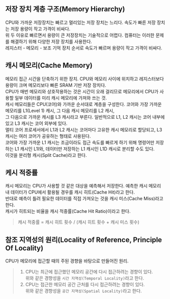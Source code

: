 ## 저장 장치 계층 구조(Memory Hierarchy)  
CPU와 가까운 저장장치는 빠르고 멀리있는 저장 장치는 느리다. 속도가 빠른 저장 장치는 저장 용량이 작고 가격이 비싸다.  
위 두 이유로 빠르면서 용량이 큰 저장장치는 기술적으로 어렵다. 컴퓨터는 이러한 문제를 해결하기 위해 다양한 저장 장치를 사용한다.  
레지스터 - 메모리 - 보조 기억 장치 순서로 속도가 빠르며 용량이 작고 가격이 비싸다. 

## 캐시 메모리(Cache Memory)  
메모리 접근 시간을 단축하기 위한 장치. CPU와 메모리 사이에 위치하고 레지스터보다 용량이 크며 메모리보다 빠른 SRAM 기반 저장 장치다.  
CPU가 매번 메모리와 상호작용하는 것은 시간이 오래 걸리므로 메모리에서 CPU가 사용할 일부 데이터를 미리 캐시 메모리에 가져와 쓰는 것.  
캐시 메모리들은 CPU(코어)와 가까운 순서대로 계층을 구성한다. 코어와 가장 가까운 메모리를 L1(Level 1) 캐시, 그 다음 캐시 메모리를 L2 캐시,  
그 다음으로 가까운 캐시를 L3 캐시라고 부른다. 일반적으로 L1, L2 캐시는 코어 내부에 있고 L3 캐시는 코어 외부에 있다.  
멀티 코어 프로세서에서 L1과 L2 캐시는 코어마다 고유한 캐시 메모리로 할당되고, L3 캐시는 여러 코어가 공유하는 형태로 사용된다.  
코어와 가장 가까운 L1 캐시는 조금이라도 접근 속도를 빠르게 하기 위해 명령어만 저장하는 L1 캐시인 L1I와, 데이터만 저장하는 L1 캐시인 L1D 캐시로 분리할 수도 있다.  
이것을 분리형 캐시(Split Cache)라고 한다. 

## 케시 적중률  
캐시 메모리는 CPU가 사용할 것 같은 대상을 예측해서 저장한다. 예측한 캐시 메모리 내 데이터가 CPU에서 활용될 경우를 캐시 히트(Cache Hit)라고 한다.  
반대로 예측이 틀려 필요한 데이터를 직접 가져오는 것을 캐시 미스(Cache Miss)라고 한다.  
캐시가 히트되는 비율을 캐시 적중률(Cache Hit Ratio)이라고 한다.  
> 캐시 적중률 = 캐시 히트 횟수 / (캐시 히트 횟수 + 캐시 미스 횟수)

## 참조 지역성의 원리(Locality of Reference, Principle Of Locality)
CPU가 메모리에 접근할 때의 주된 경향을 바탕으로 만들어진 원리. 
> 1. CPU는 최근에 접근했던 메모리 공간에 다시 접근하려는 경향이 있다.  
> 위와 같은 경향성을 `시간 지역성(Temporal Locality)`라고 한다.  
> 2. CPU는 접근한 메모리 공간 근처를 다시 접근하려는 경향이 있다.  
>  위와 같은 경향성을 `공간 지역성(Spatial Locality)`라고 한다.   

